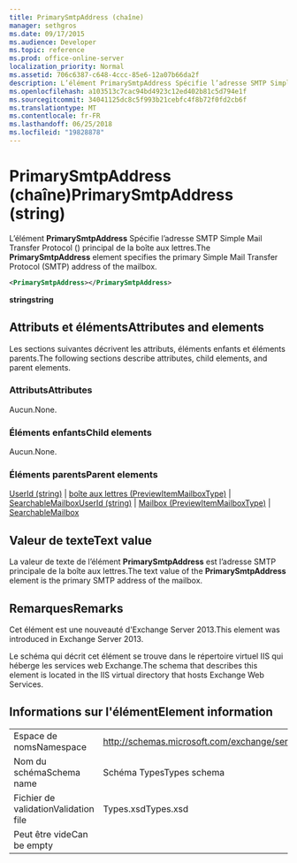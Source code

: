 ```yaml
---
title: PrimarySmtpAddress (chaîne)
manager: sethgros
ms.date: 09/17/2015
ms.audience: Developer
ms.topic: reference
ms.prod: office-online-server
localization_priority: Normal
ms.assetid: 706c6387-c648-4ccc-85e6-12a07b66da2f
description: L’élément PrimarySmtpAddress Spécifie l’adresse SMTP Simple Mail Transfer Protocol () principal de la boîte aux lettres.
ms.openlocfilehash: a103513c7cac94bd4923c12ed402b81c5d794e1f
ms.sourcegitcommit: 34041125dc8c5f993b21cebfc4f8b72f0fd2cb6f
ms.translationtype: MT
ms.contentlocale: fr-FR
ms.lasthandoff: 06/25/2018
ms.locfileid: "19828878"
---
```

# <a name="primarysmtpaddress-string"></a><span data-ttu-id="fcedd-103">PrimarySmtpAddress (chaîne)</span><span class="sxs-lookup"><span data-stu-id="fcedd-103">PrimarySmtpAddress (string)</span></span>

<span data-ttu-id="fcedd-104">L’élément **PrimarySmtpAddress** Spécifie l’adresse SMTP Simple Mail Transfer Protocol () principal de la boîte aux lettres.</span><span class="sxs-lookup"><span data-stu-id="fcedd-104">The **PrimarySmtpAddress** element specifies the primary Simple Mail Transfer Protocol (SMTP) address of the mailbox.</span></span> 
  
```XML
<PrimarySmtpAddress></PrimarySmtpAddress>
```

 <span data-ttu-id="fcedd-105">**string**</span><span class="sxs-lookup"><span data-stu-id="fcedd-105">**string**</span></span>
## <a name="attributes-and-elements"></a><span data-ttu-id="fcedd-106">Attributs et éléments</span><span class="sxs-lookup"><span data-stu-id="fcedd-106">Attributes and elements</span></span>

<span data-ttu-id="fcedd-107">Les sections suivantes décrivent les attributs, éléments enfants et éléments parents.</span><span class="sxs-lookup"><span data-stu-id="fcedd-107">The following sections describe attributes, child elements, and parent elements.</span></span>
  
### <a name="attributes"></a><span data-ttu-id="fcedd-108">Attributs</span><span class="sxs-lookup"><span data-stu-id="fcedd-108">Attributes</span></span>

<span data-ttu-id="fcedd-109">Aucun.</span><span class="sxs-lookup"><span data-stu-id="fcedd-109">None.</span></span>
  
### <a name="child-elements"></a><span data-ttu-id="fcedd-110">Éléments enfants</span><span class="sxs-lookup"><span data-stu-id="fcedd-110">Child elements</span></span>

<span data-ttu-id="fcedd-111">Aucun.</span><span class="sxs-lookup"><span data-stu-id="fcedd-111">None.</span></span>
  
### <a name="parent-elements"></a><span data-ttu-id="fcedd-112">Éléments parents</span><span class="sxs-lookup"><span data-stu-id="fcedd-112">Parent elements</span></span>

<span data-ttu-id="fcedd-113">[UserId (string)](userid-string.md) | [boîte aux lettres (PreviewItemMailboxType)](mailbox-previewitemmailboxtype.md) | [SearchableMailbox](searchablemailbox.md)</span><span class="sxs-lookup"><span data-stu-id="fcedd-113">[UserId (string)](userid-string.md) | [Mailbox (PreviewItemMailboxType)](mailbox-previewitemmailboxtype.md) | [SearchableMailbox](searchablemailbox.md)</span></span>
  
## <a name="text-value"></a><span data-ttu-id="fcedd-114">Valeur de texte</span><span class="sxs-lookup"><span data-stu-id="fcedd-114">Text value</span></span>

<span data-ttu-id="fcedd-115">La valeur de texte de l’élément **PrimarySmtpAddress** est l’adresse SMTP principale de la boîte aux lettres.</span><span class="sxs-lookup"><span data-stu-id="fcedd-115">The text value of the **PrimarySmtpAddress** element is the primary SMTP address of the mailbox.</span></span> 
  
## <a name="remarks"></a><span data-ttu-id="fcedd-116">Remarques</span><span class="sxs-lookup"><span data-stu-id="fcedd-116">Remarks</span></span>

<span data-ttu-id="fcedd-117">Cet élément est une nouveauté d'Exchange Server 2013.</span><span class="sxs-lookup"><span data-stu-id="fcedd-117">This element was introduced in Exchange Server 2013.</span></span>
  
<span data-ttu-id="fcedd-118">Le schéma qui décrit cet élément se trouve dans le répertoire virtuel IIS qui héberge les services web Exchange.</span><span class="sxs-lookup"><span data-stu-id="fcedd-118">The schema that describes this element is located in the IIS virtual directory that hosts Exchange Web Services.</span></span>
  
## <a name="element-information"></a><span data-ttu-id="fcedd-119">Informations sur l'élément</span><span class="sxs-lookup"><span data-stu-id="fcedd-119">Element information</span></span>

|||
|:-----|:-----|
|<span data-ttu-id="fcedd-120">Espace de noms</span><span class="sxs-lookup"><span data-stu-id="fcedd-120">Namespace</span></span>  <br/> |http://schemas.microsoft.com/exchange/services/2006/types  <br/> |
|<span data-ttu-id="fcedd-121">Nom du schéma</span><span class="sxs-lookup"><span data-stu-id="fcedd-121">Schema name</span></span>  <br/> |<span data-ttu-id="fcedd-122">Schéma Types</span><span class="sxs-lookup"><span data-stu-id="fcedd-122">Types schema</span></span>  <br/> |
|<span data-ttu-id="fcedd-123">Fichier de validation</span><span class="sxs-lookup"><span data-stu-id="fcedd-123">Validation file</span></span>  <br/> |<span data-ttu-id="fcedd-124">Types.xsd</span><span class="sxs-lookup"><span data-stu-id="fcedd-124">Types.xsd</span></span>  <br/> |
|<span data-ttu-id="fcedd-125">Peut être vide</span><span class="sxs-lookup"><span data-stu-id="fcedd-125">Can be empty</span></span>  <br/> ||
   

